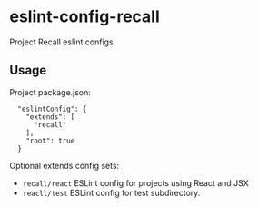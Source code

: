 # eslint-config-recall

Project Recall eslint configs

## Usage

Project package.json:

```
  "eslintConfig": {
    "extends": [
      "recall"
    ],
    "root": true
  }
```

Optional extends config sets:

- `recall/react` ESLint config for projects using React and JSX
- `reacll/test` ESLint config for test subdirectory.
